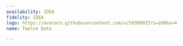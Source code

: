 ```yaml
---
availability: IDEA
fidelity: IDEA
logo: https://avatars.githubusercontent.com/u/59389925?s=200&v=4
name: Twelve Data

---
```

